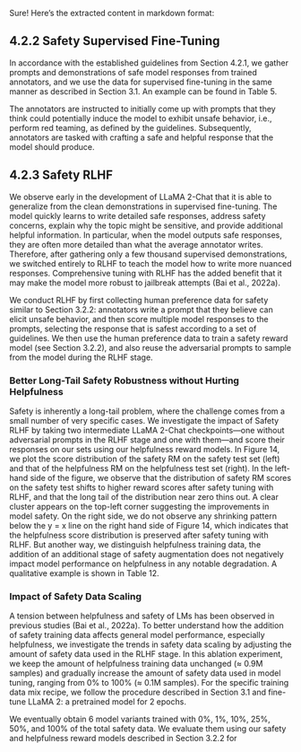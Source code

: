 Sure! Here’s the extracted content in markdown format:


## 4.2.2 Safety Supervised Fine-Tuning

In accordance with the established guidelines from Section 4.2.1, we gather prompts and demonstrations of safe model responses from trained annotators, and we use the data for supervised fine-tuning in the same manner as described in Section 3.1. An example can be found in Table 5.

The annotators are instructed to initially come up with prompts that they think could potentially induce the model to exhibit unsafe behavior, i.e., perform red teaming, as defined by the guidelines. Subsequently, annotators are tasked with crafting a safe and helpful response that the model should produce.

## 4.2.3 Safety RLHF

We observe early in the development of LLaMA 2-Chat that it is able to generalize from the clean demonstrations in supervised fine-tuning. The model quickly learns to write detailed safe responses, address safety concerns, explain why the topic might be sensitive, and provide additional helpful information. In particular, when the model outputs safe responses, they are often more detailed than what the average annotator writes. Therefore, after gathering only a few thousand supervised demonstrations, we switched entirely to RLHF to teach the model how to write more nuanced responses. Comprehensive tuning with RLHF has the added benefit that it may make the model more robust to jailbreak attempts (Bai et al., 2022a).

We conduct RLHF by first collecting human preference data for safety similar to Section 3.2.2: annotators write a prompt that they believe can elicit unsafe behavior, and then score multiple model responses to the prompts, selecting the response that is safest according to a set of guidelines. We then use the human preference data to train a safety reward model (see Section 3.2.2), and also reuse the adversarial prompts to sample from the model during the RLHF stage.

### Better Long-Tail Safety Robustness without Hurting Helpfulness

Safety is inherently a long-tail problem, where the challenge comes from a small number of very specific cases. We investigate the impact of Safety RLHF by taking two intermediate LLaMA 2-Chat checkpoints—one without adversarial prompts in the RLHF stage and one with them—and score their responses on our sets using our helpfulness reward models. In Figure 14, we plot the score distribution of the safety RM on the safety test set (left) and that of the helpfulness RM on the helpfulness test set (right). In the left-hand side of the figure, we observe that the distribution of safety RM scores on the safety test shifts to higher reward scores after safety tuning with RLHF, and that the long tail of the distribution near zero thins out. A clear cluster appears on the top-left corner suggesting the improvements in model safety. On the right side, we do not observe any shrinking pattern below the y = x line on the right hand side of Figure 14, which indicates that the helpfulness score distribution is preserved after safety tuning with RLHF. But another way, we distinguish helpfulness training data, the addition of an additional stage of safety augmentation does not negatively impact model performance on helpfulness in any notable degradation. A qualitative example is shown in Table 12.

### Impact of Safety Data Scaling

A tension between helpfulness and safety of LMs has been observed in previous studies (Bai et al., 2022a). To better understand how the addition of safety training data affects general model performance, especially helpfulness, we investigate the trends in safety data scaling by adjusting the amount of safety data used in the RLHF stage. In this ablation experiment, we keep the amount of helpfulness training data unchanged (≈ 0.9M samples) and gradually increase the amount of safety data used in model tuning, ranging from 0% to 100% (≈ 0.1M samples). For the specific training data mix recipe, we follow the procedure described in Section 3.1 and fine-tune LLaMA 2: a pretrained model for 2 epochs.

We eventually obtain 6 model variants trained with 0%, 1%, 10%, 25%, 50%, and 100% of the total safety data. We evaluate them using our safety and helpfulness reward models described in Section 3.2.2 for

